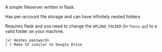A simple fileserver written in flask. 

Has per-account file storage and can have infinitely nested folders

Requires flask and you need to change the `UPLOAD_FOLDER` (in `funcs.py`) to a valid folder on your machine.
```
(x) Hashes passwords
( ) Make UI similar to Google Drive
```
